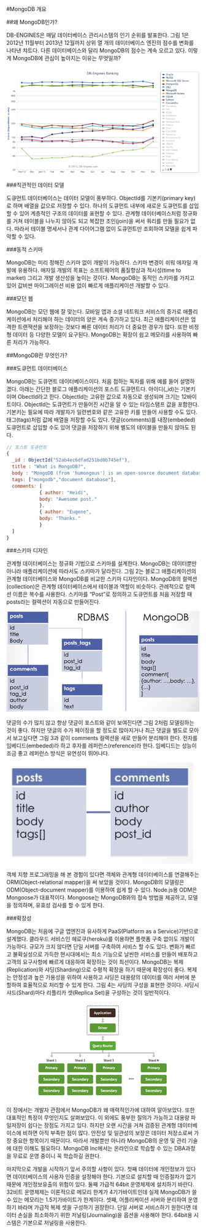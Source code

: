 #MongoDB 개요

##왜 MongoDB인가?

DB-ENGINES은 매달 데이터베이스 관리시스템의 인기 순위를 발표한다. 그림 1은 2012년 11월부터 2013년 12월까지 상위 열 개의 데이터베이스 엔진의 점수를 변화를 나타낸 챠트다. 다른 데이터베이스와 달리 MongoDB의 점수는 계속 오르고 있다. 이렇게 MongoDB에 관심이 높아지는 이유는 무엇일까?

![그림 1 DB-Engines 순위](./images/dbengines.png)

###직관적인 데이터 모델

도큐먼트 데이터베이스는 데이터 모델이 풍부하다. ObjectId를 기본키(primary key)로 하며 배열을 값으로 저장할 수 있다. 하나의 도큐먼트 내부에 새로운 도큐먼트를 삽입할 수 있어 계층적인 구조의 데이터를 표현할 수 있다. 관계형 데이터베이스처럼 정규화를 거쳐 테이블을 나누지 않아도 되고 복잡한 조인(join)을 써서 쿼리를 만들 필요가 없다. 따라서 테이블 명세서나 관계 다이어그램 없이 도큐먼트만 조회하여 모델을 쉽게 파악할 수 있다. 

###동적 스키마 

MongoDB는 미리 정해진 스키마 없이 개발이 가능하다. 스키마 변경이 쉬워 애자일 개발에 유용하다. 애자일 개발의 목표는 소프트웨어의 품질향상과 적시성(time to market) 그리고 개발 생산성을 높이는 것이다. MongoDB는 동적인 스키마를 가지고 있어 값비싼 마이그레이션 비용 없이 빠르게 애플리케이션 개발할 수 있다.

###모던 웹

MongoDB는 모던 웹에 잘 맞는다. 모바일 앱과 소셜 네트워크 서비스의 증가로 애플리케이션에서 처리해야 하는 데이터의 양은 계속 증가하고 있다. 최근 애플리케이션은 엄격한 트랜잭션을 보장하는 것보다 빠른 데이터 처리가 더 중요한 경우가 많다. 또한 비정형 데이터 등 다양한 모델이 요구된다. MongoDB는 확장이 쉽고 메모리를 사용하여 빠른 처리가 가능하다.

##MongoDB란 무엇인가?

###도큐먼트 데이터베이스

MongoDB는 도큐먼트 데이터베이스이다. 처음 접하는 독자를 위해 예를 들어 설명하겠다. 아래는 간단한 블로그 애플리케이션의 포스트 도큐먼트다. 아이디(_id)는 기본키이며 ObectId라고 한다. ObjectId는 고유한 값으로 자동으로 생성되며 크기는 12바이트이다. ObjectId는 도큐먼트가 만들어진 시간을 알 수 있는 타임스탬프 값을 포함한다. 기본키는 필요에 따라 개발자가 일련번호와 같은 고유한 키를 만들어 사용할 수도 있다. 태그(tags)처럼 값에 배열을 저장할 수도 있다. 댓글(comments)를 내장(embeded) 도큐먼트로 삽입할 수도 있어 댓글을 저장하기 위해 별도의 테이블을 만들지 않아도 된다. 

```javascript
// 포스트 도큐먼트
{ 
  _id : ObjectId("52ab4ec6dfad251bd0b745ef"),
  title : "What is MongoDB?",
  body : "MongoDB (from 'humongous') is an open-source document database.",
  tags: ["mongodb","document database"],
  comments: [
            { author: "Heidi",
            body: "Awesome post."
            },
            { author: "Eugene",
            body: "Thanks."
            }
  ] 
}
```

###스키마 디자인

관계형 데이터베이스는 정규화 기법으로 스키마를 설계한다. MongoDB는 데이터뿐만 아니라 애플리케이션에 따라서도 스키마가 달라진다. 그림 2는 블로그 애플리케이션의 관계형 데이터베이스와 MongoDB를 비교한 스키마 디자인이다. MongoDB의 컬렉션(collection)은 관계형 데이터베이스에서 테이블과 역할이 비슷하다. 관례적으로 컬렉션 이름은 복수를 사용한다. 스키마를 “Post”로 정의하고 도큐먼트를 처음 저장할 때 posts라는 컬렉션이 자동으로 만들어진다.

![그림 2 블로그 애플리케이션 스키마 디자인 비교](./images/blogdatamodel.png)

댓글의 수가 많지 않고 항상 댓글이 포스트와 같이 보여진다면 그림 2처럼 모델링하는 것이 좋다. 하지만 댓글의 수가 페이징을 할 정도로 많아지거나 최근 댓글을 별도로 모아서 보고싶다면 그림 3과 같이 comments 컬렉션을 새로 만들어 분리해야 한다. 전자를 임베디드(embeded)라 하고 후자를 레퍼런스(reference)라 한다. 임베디드는 성능이 조금 좋고 레퍼런스 방식은 유연성이 뛰어나다.

![그림 3 레퍼런스 방식](./images/reference.png)

객체 지향 프로그래밍을 해 본 경험이 있다면 객체와 관계형 데이터베이스를 연결해주는 ORM(Object-relational mapper)을 써 보았을 것이다. MongoDB의 모델링은 ODM(Object-document mapper)를 이용하여 쉽게 할 수 있다. Node.js용 ODM은 Mongoose가 대표적이다. Mongoose는 MongoDB와의 접속 방법을 제공하고, 모델을 정의하며, 유효성 검사를 할 수 있게 한다.

###확장성

MongoDB는 처음에 구글 앱엔진과 유사하게 PaaS(Platform as a Service)기반으로 설계했다. 클라우드 서비스인 헤로쿠(heroku)를 이용하면 플랫폼 구축 없이도 개발이 가능하다. 규모가 크지 않다면 단일 서버를 구축하여 서비스 할 수도 있다. 변화가 빠르고 불확실성으로 가득한 현시대에서는 최소 기능으로 날씬한 서비스를 만들어 배포하고 고객의 요구사항에 빠르게 대응하여 확장하는 것이 최선이다. MongoDB는 복제(Replication)와 샤딩(Sharding)으로 수평적 확장을 하기 때문에 확장성이 좋다. 복제는 안정성과 높은 가용성을 위하여 사용하고 샤딩은 대용량의 데이터를 여러 서버에 분할하여 효율적으로 처리할 수 있게 한다. 그림 4는 샤딩의 구성을 표현한 것이다. 샤딩시 샤드(Shard)마다 리플리카 셋(Replica Set)을 구성하는 것이 일반적이다.

![그림 4 샤딩을 이용한 수평적 확장](./images/sharding.png)




이 장에서는 개발자 관점에서 MongoDB가 왜 매력적인가에 대하여 알아보았다. 또한 대표적인 특정이 무엇인지도 살펴보았다. 이 외에도 풍부한 질의가 가능하고 대용량 파일저장이 쉽다는 장점도 가지고 있다. 하지만 오랜 시간을 거쳐 검증된 관계형 데이터베이스에 비하면 아직 부족한 점이 많다. 안전성 및 일관성의 보장은 데이터 저장소로써 가장 중요한 항목이기 때문이다. 따라서 개발뿐만 아니라 MongoDB의 운영 및 관리 기술에 대한 이해도 필요하다. MongoDB Inc에서는 온라인으로 학습할 수 있는 DBA과정을 무료로 운영 중이니 꼭 학습하길 권한다.

마지막으로 개발을 시작하기 앞서 주의할 사항이 있다. 첫째 데이터에 개인정보가 있다면 데이터베이스의 사용자 인증을 설정해야 한다. 기본으로 설치할 때 인증절차가 없기 때문에 개인정보유출의 위험이 있다. 둘째 가급적 64bit 운영체제에 설치하기 바란다. 32비트 운영체제는 이론적으로 메모리 한계가 4기가바이트인데 실제 MongoDB가 쓸 수 있는 메모리는 1.5기가바이트가 한계이다. 셋째, 어플리케이션 서버와 분리하여 운영하기 바라며 가급적 복제 셋을 구성하기 권장한다. 단일 서버로 서비스하기 원한다면 데이터 손실을 최소화하기 위한 저널링(Journaling)을 옵션을 사용해야 한다. 64bit용 시스템은 기본으로 저널링을 사용한다.


